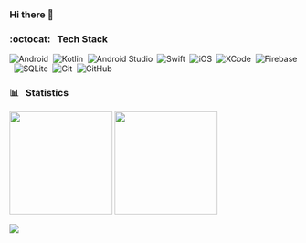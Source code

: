 ### Hi there 👋

### :octocat: &nbsp; Tech Stack

![Android](https://img.shields.io/badge/-Android-066A00?style=flat&logo=android)&nbsp;
![Kotlin](https://img.shields.io/badge/-Kotlin-005E7C?style=flat&logo=kotlin)&nbsp;
![Android Studio](https://img.shields.io/badge/-Android%20Studio-066A00?style=flat&logo=android)&nbsp;
![Swift](https://img.shields.io/badge/-Swift-7C5300?style=flat&logo=swift)&nbsp;
![iOS](https://img.shields.io/badge/-iOS-505050?style=flat&logo=apple)&nbsp;
![XCode](https://img.shields.io/badge/-XCode-00526D?style=flat&logo=xcode)&nbsp;
![Firebase](https://img.shields.io/badge/-Firebase-898900?style=flat&logo=firebase)&nbsp;
![SQLite](https://img.shields.io/badge/-SQLite-505050?style=flat&logo=sqlite)&nbsp;
![Git](https://img.shields.io/badge/-Git-505050?style=flat&logo=git)&nbsp;
![GitHub](https://img.shields.io/badge/-GitHub-802700?style=flat&logo=github)&nbsp;  

### :bar_chart: &nbsp; Statistics

<p>
<img height="180em" src="https://github-readme-stats-eight-theta.vercel.app/api?username=omercankoc&show_icons=true&theme=algolia&include_all_commits=true&count_private=true"/>
<img height="180em" src="https://github-readme-stats-eight-theta.vercel.app/api/top-langs/?username=omercankoc&layout=compact&langs_count=8&theme=algolia"/>
</p>

<p>
<a href="mailto:omercankoc@icloud.com"><img src="https://img.shields.io/badge/-Send%20to%20Mail-D14836?style=flat&logo=icloud&logoColor=white"/></a>
</p>
